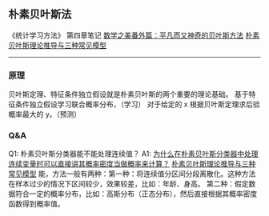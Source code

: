 ## 朴素贝叶斯法
《统计学习方法》 第四章笔记
[数学之美番外篇：平凡而又神奇的贝叶斯方法](https://blog.csdn.net/pongba/article/details/2958094)
[朴素贝叶斯理论推导与三种常见模型](http://wepon.me/2015/09/09/naive-bayes/)
- - - - -
### 原理
贝叶斯定理、特征条件独立假设就是朴素贝叶斯的两个重要的理论基础。
基于特征条件独立假设学习联合概率分布，（学习）
对于给定的 x 根据贝叶斯定理求后验概率最大的 y。（预测）
### Q&A
Q1: 朴素贝叶斯分类器能不能处理连续值？
A1: 
[为什么在朴素贝叶斯分类器中处理连续变量时可以直接讲其概率密度当做概率来计算？](https://www.zhihu.com/question/51992999)
[朴素贝叶斯理论推导与三种常见模型](http://wepon.me/2015/09/09/naive-bayes/)
能，方法一般有两种：第一种：将连续值分区间分段离散化。这种方法在样本过少的情况下区间较少，效果较差，比如：年龄、身高。 第二种：假定数据符合一定的概率分布，比如：高斯分布（正态分布），然后直接根据其概率密度函数得到概率值。